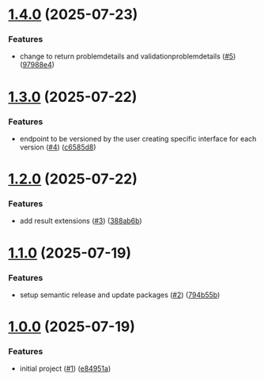 # [1.4.0](https://github.com/gasbrieo/dotnet-cleanarch-aspnetcore/compare/v1.3.0...v1.4.0) (2025-07-23)


### Features

* change to return problemdetails and validationproblemdetails ([#5](https://github.com/gasbrieo/dotnet-cleanarch-aspnetcore/issues/5)) ([97988e4](https://github.com/gasbrieo/dotnet-cleanarch-aspnetcore/commit/97988e4c202a60aceaa3b3f737557f163d3ffb1e))

# [1.3.0](https://github.com/gasbrieo/dotnet-cleanarch-aspnetcore/compare/v1.2.0...v1.3.0) (2025-07-22)


### Features

* endpoint to be versioned by the user creating specific interface for each version ([#4](https://github.com/gasbrieo/dotnet-cleanarch-aspnetcore/issues/4)) ([c6585d8](https://github.com/gasbrieo/dotnet-cleanarch-aspnetcore/commit/c6585d81a0da49ce46ec57ef35b9b566d3dbadb3))

# [1.2.0](https://github.com/gasbrieo/dotnet-cleanarch-aspnetcore/compare/v1.1.0...v1.2.0) (2025-07-22)


### Features

* add result extensions ([#3](https://github.com/gasbrieo/dotnet-cleanarch-aspnetcore/issues/3)) ([388ab6b](https://github.com/gasbrieo/dotnet-cleanarch-aspnetcore/commit/388ab6be0f3cb8b95f717dc53afc43718110aa02))

# [1.1.0](https://github.com/gasbrieo/dotnet-cleanarch-aspnetcore/compare/v1.0.0...v1.1.0) (2025-07-19)


### Features

* setup semantic release and update packages ([#2](https://github.com/gasbrieo/dotnet-cleanarch-aspnetcore/issues/2)) ([794b55b](https://github.com/gasbrieo/dotnet-cleanarch-aspnetcore/commit/794b55b0feef7360759167abca79a059a49d2d44))

# [1.0.0](https://github.com/gasbrieo/dotnet-cleanarch-aspnetcore/commits/v1.0.0) (2025-07-19)


### Features

* initial project ([#1](https://github.com/gasbrieo/dotnet-cleanarch-aspnetcore/issues/1)) ([e84951a](https://github.com/gasbrieo/dotnet-cleanarch-aspnetcore/commit/e9f6e8595a86bd7ea198a1bedd5a4e202e617c9d))
